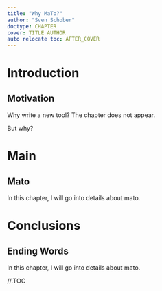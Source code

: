 ```yaml
---
title: "Why MaTo?"
author: "Sven Schober"
doctype: CHAPTER
cover: TITLE AUTHOR
auto relocate toc: AFTER_COVER
---
```

# Introduction
## Motivation

Why write a new tool? The chapter does not appear.

But why?

# Main
## Mato

In this chapter, I will go into details about mato.

# Conclusions
## Ending Words

In this chapter, I will go into details about mato.

//.TOC
